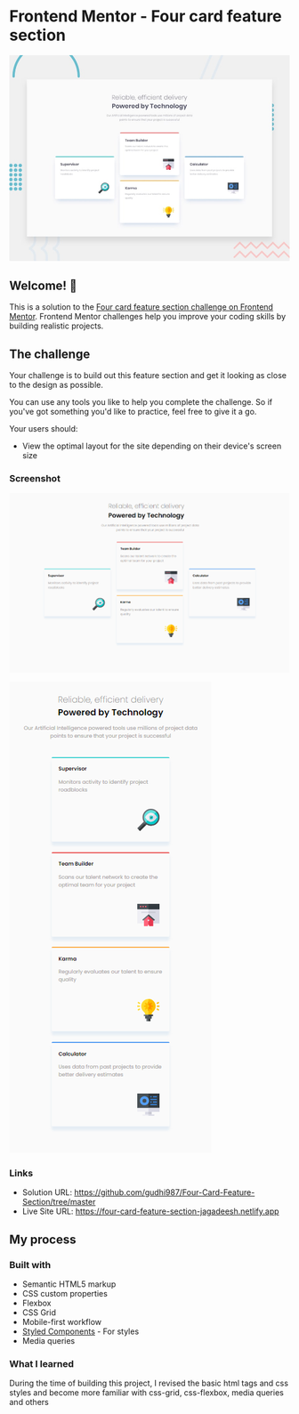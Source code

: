 # Frontend Mentor - Four card feature section

![Design preview for the Four card feature section coding challenge](./design/desktop-preview.jpg)

## Welcome! 👋

This is a solution to the [Four card feature section challenge on Frontend Mentor](https://www.frontendmentor.io/challenges/four-card-feature-section-weK1eFYK). Frontend Mentor challenges help you improve your coding skills by building realistic projects. 

## The challenge

Your challenge is to build out this feature section and get it looking as close to the design as possible.

You can use any tools you like to help you complete the challenge. So if you've got something you'd like to practice, feel free to give it a go.

Your users should:

- View the optimal layout for the site depending on their device's screen size

### Screenshot

![Desktop layout preview](./Final_Desktop_layout_Screenshot.png)

![Mobile layout preview](./Final_Mobile_Layout_Screenshot.png)

### Links

- Solution URL: https://github.com/gudhi987/Four-Card-Feature-Section/tree/master
- Live Site URL: https://four-card-feature-section-jagadeesh.netlify.app

## My process

### Built with

- Semantic HTML5 markup
- CSS custom properties
- Flexbox
- CSS Grid
- Mobile-first workflow
- [Styled Components](https://styled-components.com/) - For styles
- Media queries

### What I learned

During the time of building this project, I revised the basic html tags and css styles and 
become more familiar with css-grid, css-flexbox, media queries and others


